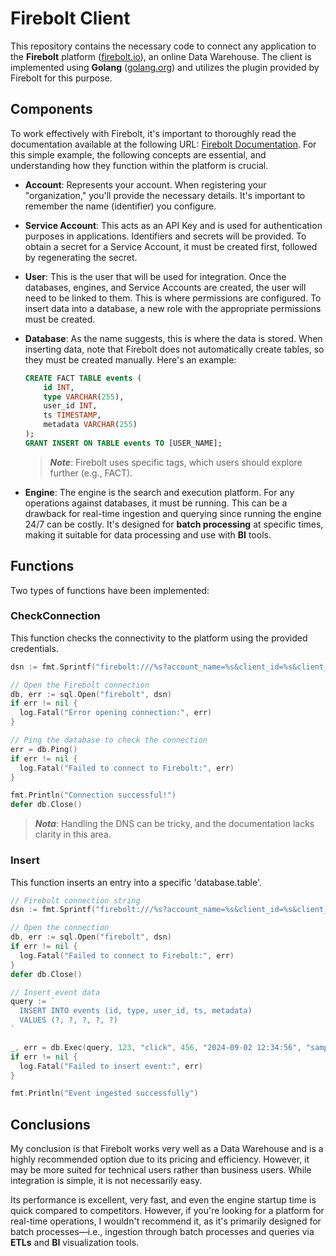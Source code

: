 # Firebolt Client

This repository contains the necessary code to connect any application to the **Firebolt** platform ([firebolt.io](https://firebolt.io)), an online Data Warehouse. The client is implemented using **Golang** ([golang.org](https://golang.org)) and utilizes the plugin provided by Firebolt for this purpose.

## Components

To work effectively with Firebolt, it's important to thoroughly read the documentation available at the following URL: [Firebolt Documentation](https://docs.firebolt.io/). For this simple example, the following concepts are essential, and understanding how they function within the platform is crucial.

- **Account**: Represents your account. When registering your "organization," you'll provide the necessary details. It's important to remember the name (identifier) you configure.
- **Service Account**: This acts as an API Key and is used for authentication purposes in applications. Identifiers and secrets will be provided. To obtain a secret for a Service Account, it must be created first, followed by regenerating the secret.
- **User**: This is the user that will be used for integration. Once the databases, engines, and Service Accounts are created, the user will need to be linked to them. This is where permissions are configured. To insert data into a database, a new role with the appropriate permissions must be created.
- **Database**: As the name suggests, this is where the data is stored. When inserting data, note that Firebolt does not automatically create tables, so they must be created manually.
    Here's an example:
    ```sql
    CREATE FACT TABLE events (
        id INT,
        type VARCHAR(255),
        user_id INT,
        ts TIMESTAMP,
        metadata VARCHAR(255)
    );
    GRANT INSERT ON TABLE events TO [USER_NAME];
    ```
    > **_Note_**: Firebolt uses specific tags, which users should explore further (e.g., FACT).

- **Engine**: The engine is the search and execution platform. For any operations against databases, it must be running. This can be a drawback for real-time ingestion and querying since running the engine 24/7 can be costly. It's designed for **batch processing** at specific times, making it suitable for data processing and use with **BI** tools.

## Functions

Two types of functions have been implemented:

### CheckConnection
This function checks the connectivity to the platform using the provided credentials.

```go
dsn := fmt.Sprintf("firebolt:///%s?account_name=%s&client_id=%s&client_secret=%s", databaseName, accountName, clientId, clientSecret)

// Open the Firebolt connection
db, err := sql.Open("firebolt", dsn)
if err != nil {
  log.Fatal("Error opening connection:", err)
}

// Ping the database to check the connection
err = db.Ping()
if err != nil {
  log.Fatal("Failed to connect to Firebolt:", err)
}

fmt.Println("Connection successful!")
defer db.Close()
```

> **_Nota_**: Handling the DNS can be tricky, and the documentation lacks clarity in this area.

### Insert
This function inserts an entry into a specific 'database.table'.

```go
// Firebolt connection string
dsn := fmt.Sprintf("firebolt:///%s?account_name=%s&client_id=%s&client_secret=%s&engine=%s", databaseName, accountName, clientId, clientSecret, engine)

// Open the connection
db, err := sql.Open("firebolt", dsn)
if err != nil {
  log.Fatal("Failed to connect to Firebolt:", err)
}
defer db.Close()

// Insert event data
query := `
  INSERT INTO events (id, type, user_id, ts, metadata) 
  VALUES (?, ?, ?, ?, ?)
`

_, err = db.Exec(query, 123, "click", 456, "2024-09-02 12:34:56", "sample metadata")
if err != nil {
  log.Fatal("Failed to insert event:", err)
}

fmt.Println("Event ingested successfully")
```

## Conclusions
My conclusion is that Firebolt works very well as a Data Warehouse and is a highly recommended option due to its pricing and efficiency. However, it may be more suited for technical users rather than business users. While integration is simple, it is not necessarily easy.

Its performance is excellent, very fast, and even the engine startup time is quick compared to competitors. However, if you're looking for a platform for real-time operations, I wouldn't recommend it, as it's primarily designed for batch processes—i.e., ingestion through batch processes and queries via **ETLs** and **BI** visualization tools.


